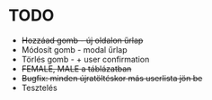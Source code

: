 # TODO
* ~~Hozzáad gomb - új oldalon űrlap~~
* Módosít gomb - modal űrlap
* Törlés gomb - + user confirmation
* ~~FEMALE, MALE a táblázatban~~
* ~~Bugfix: minden újratöltéskor más userlista jön be~~
* Tesztelés
